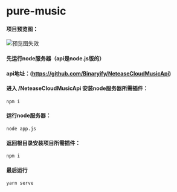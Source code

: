 # pure-music
#### 项目预览图：
![预览图失效](https://github.com/ZhouWeiPeng/projectPreviewImg/blob/master/pure-music.gif?raw=true)
#### 先运行node服务器（api是node.js版的）
#### api地址：(https://github.com/Binaryify/NeteaseCloudMusicApi)
#### 进入 /NeteaseCloudMusicApi 安装node服务器所需插件：
```
npm i
```

#### 运行node服务器：
```
node app.js
```

#### 返回根目录安装项目所需插件：
```
npm i
```

#### 最后运行
```
yarn serve
```

